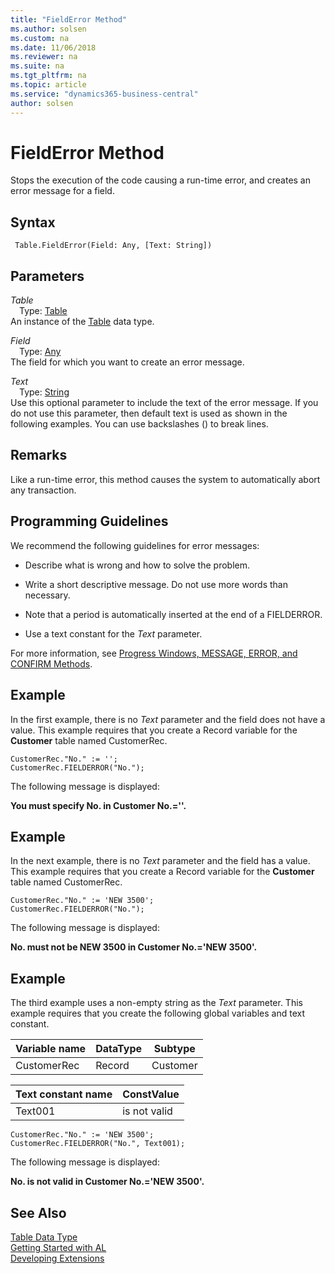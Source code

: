 ```yaml
---
title: "FieldError Method"
ms.author: solsen
ms.custom: na
ms.date: 11/06/2018
ms.reviewer: na
ms.suite: na
ms.tgt_pltfrm: na
ms.topic: article
ms.service: "dynamics365-business-central"
author: solsen
---
```

[//]: # (START>DO_NOT_EDIT)
[//]: # (IMPORTANT:Do not edit any of the content between here and the END>DO_NOT_EDIT.)
[//]: # (Any modifications should be made in the .xml files in the ModernDev repo.)
# FieldError Method
Stops the execution of the code causing a run-time error, and creates an error message for a field.

## Syntax
```
 Table.FieldError(Field: Any, [Text: String])
```
## Parameters
*Table*  
&emsp;Type: [Table](table-data-type.md)  
An instance of the [Table](table-data-type.md) data type.  

*Field*  
&emsp;Type: [Any](../any/any-data-type.md)  
The field for which you want to create an error message.
          
*Text*  
&emsp;Type: [String](../string/string-data-type.md)  
Use this optional parameter to include the text of the error message. If you do not use this parameter, then default text is used as shown in the following examples. You can use backslashes (\) to break lines.
          



[//]: # (IMPORTANT: END>DO_NOT_EDIT)

## Remarks  
 Like a run-time error, this method causes the system to automatically abort any transaction.  

## Programming Guidelines  
 We recommend the following guidelines for error messages:  

-   Describe what is wrong and how to solve the problem.  

-   Write a short descriptive message. Do not use more words than necessary.  

-   Note that a period is automatically inserted at the end of a FIELDERROR.  

-   Use a text constant for the *Text* parameter.  

 For more information, see [Progress Windows, MESSAGE, ERROR, and CONFIRM Methods](../../devenv-progress-windows-message-error-and-confirm-methods.md).  

## Example  
 In the first example, there is no *Text* parameter and the field does not have a value. This example requires that you create a Record variable for the **Customer** table named CustomerRec.  

```  
CustomerRec."No." := '';  
CustomerRec.FIELDERROR("No.");  
```  

 The following message is displayed:  

 **You must specify No. in Customer No.=''.**  

## Example  
 In the next example, there is no *Text* parameter and the field has a value. This example requires that you create a Record variable for the **Customer** table named CustomerRec.  

```  
CustomerRec."No." := 'NEW 3500';  
CustomerRec.FIELDERROR("No.");  
```  

 The following message is displayed:  

 **No. must not be NEW 3500 in Customer No.='NEW 3500'.**  

## Example  
 The third example uses a non-empty string as the *Text* parameter. This example requires that you create the following global variables and text constant.  

|Variable name|DataType|Subtype|  
|-------------------|--------------|-------------|  
|CustomerRec|Record|Customer|  

|Text constant name|ConstValue|  
|------------------------|----------------|  
|Text001|is not valid|  

```  
CustomerRec."No." := 'NEW 3500';  
CustomerRec.FIELDERROR("No.", Text001);  
```  

 The following message is displayed:  

 **No. is not valid in Customer No.='NEW 3500'.**  


## See Also
[Table Data Type](table-data-type.md)  
[Getting Started with AL](../../devenv-get-started.md)  
[Developing Extensions](../../devenv-dev-overview.md)